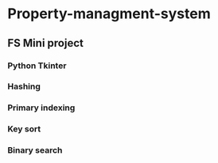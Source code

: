# Property-managment-system
## FS Mini project
### Python Tkinter
### Hashing
### Primary indexing
### Key sort
### Binary search
